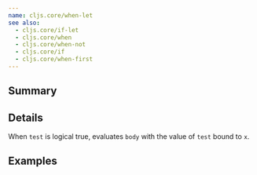 ```yaml
---
name: cljs.core/when-let
see also:
  - cljs.core/if-let
  - cljs.core/when
  - cljs.core/when-not
  - cljs.core/if
  - cljs.core/when-first
---
```


## Summary

## Details

When `test` is logical true, evaluates `body` with the value of `test` bound to
`x`.

## Examples
